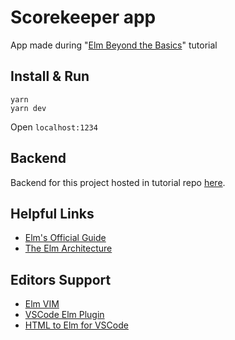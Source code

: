 # Scorekeeper app

App made during "[Elm Beyond the Basics](https://courses.knowthen.com/p/elm-beyond-the-basics)" tutorial

## Install & Run

```
yarn
yarn dev
```

Open `localhost:1234`

## Backend

Backend for this project hosted in tutorial repo [here](https://github.com/knowthen/elm-beyond-basics/tree/master/RLBServer).

## Helpful Links

- [Elm's Official Guide](https://guide.elm-lang.org/)
- [The Elm Architecture](https://guide.elm-lang.org/architecture/)

## Editors Support

- [Elm VIM](https://github.com/ElmCast/elm-vim)
- [VSCode Elm Plugin](https://marketplace.visualstudio.com/items?itemName=sbrink.elm)
- [HTML to Elm for VSCode](https://marketplace.visualstudio.com/items?itemName=Rubymaniac.vscode-html-to-elm)
